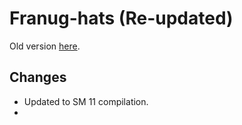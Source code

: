 # Franug-hats (Re-updated)
Old version [here](https://forums.alliedmods.net/showthread.php?p=2366718).

## Changes
- Updated to SM 11 compilation.
- 